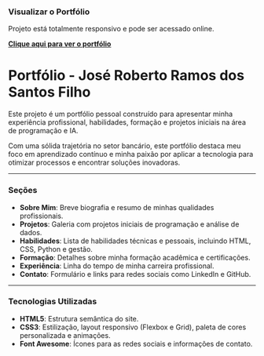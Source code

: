 ### Visualizar o Portfólio

Projeto está totalmente responsivo e pode ser acessado online.

**[Clique aqui para ver o portfólio](https://bettograpiuna.github.io/Portifolio/)**

# Portfólio - José Roberto Ramos dos Santos Filho

Este projeto é um portfólio pessoal construído para apresentar minha experiência profissional, habilidades, formação e projetos iniciais na área de programação e IA.

Com uma sólida trajetória no setor bancário, este portfólio destaca meu foco em aprendizado contínuo e minha paixão por aplicar a tecnologia para otimizar processos e encontrar soluções inovadoras.

---

### Seções

* **Sobre Mim**: Breve biografia e resumo de minhas qualidades profissionais.
* **Projetos**: Galeria com projetos iniciais de programação e análise de dados.
* **Habilidades**: Lista de habilidades técnicas e pessoais, incluindo HTML, CSS, Python e gestão.
* **Formação**: Detalhes sobre minha formação acadêmica e certificações.
* **Experiência**: Linha do tempo de minha carreira profissional.
* **Contato**: Formulário e links para redes sociais como LinkedIn e GitHub.

---

### Tecnologias Utilizadas

* **HTML5**: Estrutura semântica do site.
* **CSS3**: Estilização, layout responsivo (Flexbox e Grid), paleta de cores personalizada e animações.
* **Font Awesome**: Ícones para as redes sociais e informações de contato.
